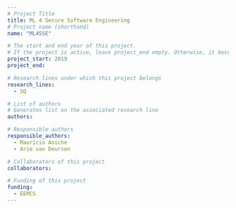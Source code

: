 ```yaml
---
# Project Title
title: ML 4 Secure Software Engineering
# Project name (shorthand)
name: "ML4SSE"

# The start and end year of this project.
# If the project is active, leave project_end empty. Otherwise, it becomes a past project.
project_start: 2019
project_end: 

# Research lines under which this project belongs
research_lines: 
  - SQ

# List of authors 
# Generates list on the associated research line
authors:

# Responsible authors
responsible_authors:
  - Maurício Aniche
  - Arie van Deursen

# Collaborators of this project
collaborators:

# Funding of this project
funding:
  - EEMCS
---
```

